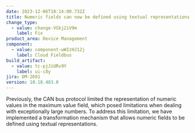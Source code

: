 ```yaml
---
date: 2023-12-06T10:14:00.732Z
title: Numeric fields can now be defined using textual representations
change_type:
  - value: change-VSkj2iV9m
    label: Fix
product_area: Device Management
component:
  - value: component-wWIzHJ12j
    label: Cloud Fieldbus
build_artifact:
  - value: tc-pjJiURv9Y
    label: ui-c8y
jira: DM-2691
version: 10.18.483.0
---
```

Previously, the CAN bus protocol limited the representation of numeric values in the maximum value field, which posed limitations when dealing with exceptionally large numbers. To address this limitation, we have implemented a transformation mechanism that allows numeric fields to be defined using textual representations.
